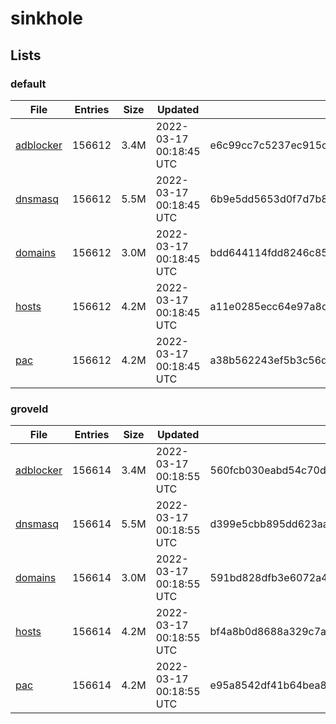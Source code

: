 # sinkhole

## Lists

### default

|File|Entries|Size|Updated|Hash|
|-|-|-|-|-|
|[adblocker](https://raw.githubusercontent.com/groveld/sinkhole/lists/default/adblocker.txt)|156612|3.4M|2022-03-17 00:18:45 UTC|e6c99cc7c5237ec915c101ffc2c873ae95c3628308700f0447e0ada47374c068|
|[dnsmasq](https://raw.githubusercontent.com/groveld/sinkhole/lists/default/dnsmasq.txt)|156612|5.5M|2022-03-17 00:18:45 UTC|6b9e5dd5653d0f7d7b810ba4be5ed8eb55aaddbdcc576088ce86ecb173a3a4ef|
|[domains](https://raw.githubusercontent.com/groveld/sinkhole/lists/default/domains.txt)|156612|3.0M|2022-03-17 00:18:45 UTC|bdd644114fdd8246c85da6ef6260b6c9185651c0ccf3058730ac7e1615f7d8df|
|[hosts](https://raw.githubusercontent.com/groveld/sinkhole/lists/default/hosts.txt)|156612|4.2M|2022-03-17 00:18:45 UTC|a11e0285ecc64e97a8dab9982f004fd4dedecc79fdb8623c799814370109092e|
|[pac](https://raw.githubusercontent.com/groveld/sinkhole/lists/default/pac.txt)|156612|4.2M|2022-03-17 00:18:45 UTC|a38b562243ef5b3c56d54628c1be9fb9a1dca8ccfa93539540fb2d4374228382|

### groveld

|File|Entries|Size|Updated|Hash|
|-|-|-|-|-|
|[adblocker](https://raw.githubusercontent.com/groveld/sinkhole/lists/groveld/adblocker.txt)|156614|3.4M|2022-03-17 00:18:55 UTC|560fcb030eabd54c70d9a7f6d5279accbb013dab703944cec0e3f8227821fa4a|
|[dnsmasq](https://raw.githubusercontent.com/groveld/sinkhole/lists/groveld/dnsmasq.txt)|156614|5.5M|2022-03-17 00:18:55 UTC|d399e5cbb895dd623aa6d21c1384fe263246ec4b63fff5f0fa7bd361b95e1e7e|
|[domains](https://raw.githubusercontent.com/groveld/sinkhole/lists/groveld/domains.txt)|156614|3.0M|2022-03-17 00:18:55 UTC|591bd828dfb3e6072a4559fe1a6cb658cc1b2d3a7813dee65297bd80be25b3f6|
|[hosts](https://raw.githubusercontent.com/groveld/sinkhole/lists/groveld/hosts.txt)|156614|4.2M|2022-03-17 00:18:55 UTC|bf4a8b0d8688a329c7aac28da8a1eeb6a850bbdd5b903939485e8a2a7a6bb983|
|[pac](https://raw.githubusercontent.com/groveld/sinkhole/lists/groveld/pac.txt)|156614|4.2M|2022-03-17 00:18:55 UTC|e95a8542df41b64bea82fffbbf38119bb4b2f869c86d75a2bf8882652ed5a999|
